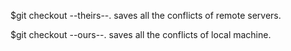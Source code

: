 $git checkout --theirs--.
	saves all the conflicts of remote servers.

$git checkout --ours--.
	saves all the conflicts of local machine.
